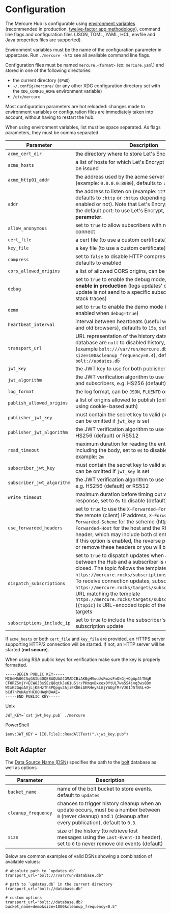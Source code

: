 # Configuration

The Mercure Hub is configurable using [environment variables](https://en.wikipedia.org/wiki/Environment_variable) (recommended in production, [twelve-factor app methodology](https://12factor.net/)), command line flags and configuration files (JSON, TOML, YAML, HCL, envfile and Java properties files are supported).

Environment variables must be the name of the configuration parameter in uppercase.
Run `./mercure -h` to see all available command line flags.

Configuration files must be named `mercure.<format>` (ex: `mercure.yaml`) and stored in one of the following directories:

* the current directory (`$PWD`)
* `~/.config/mercure/` (or any other XDG configuration directory set with the `XDG_CONFIG_HOME` environment variable)
* `/etc/mercure`

Most configuration parameters are hot reloaded: changes made to environment variables or configuration files are immediately taken into account, without having to restart the hub.

When using environment variables, list must be space separated. As flags parameters, they must be comma separated.

| Parameter                        | Description                                                                                                                                                                                                                                                                                                                                                                                                                                                      |
|----------------------------------|------------------------------------------------------------------------------------------------------------------------------------------------------------------------------------------------------------------------------------------------------------------------------------------------------------------------------------------------------------------------------------------------------------------------------------------------------------------|
| `acme_cert_dir`                  | the directory where to store Let's Encrypt certificates                                                                                                                                                                                                                                                                                                                                                                                                          |
| `acme_hosts`                     | a list of hosts for which Let's Encrypt certificates must be issued                                                                                                                                                                                                                                                                                                                                                                                              |
| `acme_http01_addr`               | the address used by the acme server to listen on (example: `0.0.0.0:8080`), defaults to `:http`.                                                                                                                                                                                                                                                                                                                                                                 |
| `addr`                           | the address to listen on (example: `127.0.0.1:3000`, defaults to `:http` or `:https` depending if HTTPS is enabled or not). Note that Let's Encrypt only supports the default port: to use Let's Encrypt, **do not set this parameter**.                                                                                                                                                                                                                         |
| `allow_anonymous`                | set to `true` to allow subscribers with no valid JWT to connect                                                                                                                                                                                                                                                                                                                                                                                                  |
| `cert_file`                      | a cert file (to use a custom certificate)                                                                                                                                                                                                                                                                                                                                                                                                                        |
| `key_file`                       | a key file (to use a custom certificate)                                                                                                                                                                                                                                                                                                                                                                                                                         |
| `compress`                       | set to `false` to disable HTTP compression support, defaults to enabled                                                                                                                                                                                                                                                                                                                                                                                          |
| `cors_allowed_origins`           | a list of allowed CORS origins, can be `*` for all                                                                                                                                                                                                                                                                                                                                                                                                               |
| `debug`                          | set to `true` to enable the debug mode, **dangerous, don't enable in production** (logs updates' content, why an update is not send to a specific subscriber and recovery stack traces)                                                                                                                                                                                                                                                                          |
| `demo`                           | set to `true` to enable the demo mode (automatically enabled when `debug=true`)                                                                                                                                                                                                                                                                                                                                                                                  |
| `heartbeat_interval`             | interval between heartbeats (useful with some proxies, and old browsers), defaults to `15s`, set to `0s` to disable                                                                                                                                                                                                                                                                                                                                              |
| `transport_url`                  | URL representation of the history database. Provided database are `null` to disabled history, `bolt` to use [bbolt](https://github.com/etcd-io/bbolt) (example `bolt:///var/run/mercure.db?size=100&cleanup_frequency=0.4`), defaults to `bolt://updates.db`                                                                                                                                                                                                     |
| `jwt_key`                        | the JWT key to use for both publishers and subscribers                                                                                                                                                                                                                                                                                                                                                                                                           |
| `jwt_algorithm`                  | the JWT verification algorithm to use for both publishers and subscribers, e.g. HS256 (default) or RS512                                                                                                                                                                                                                                                                                                                                                         |
| `log_format`                     | the log format, can be `JSON`, `FLUENTD` or `TEXT` (default)                                                                                                                                                                                                                                                                                                                                                                                                     |
| `publish_allowed_origins`        | a list of origins allowed to publish (only applicable when using cookie-based auth)                                                                                                                                                                                                                                                                                                                                                                              |
| `publisher_jwt_key`              | must contain the secret key to valid publishers' JWT, can be omitted if `jwt_key` is set                                                                                                                                                                                                                                                                                                                                                                         |
| `publisher_jwt_algorithm`        | the JWT verification algorithm to use for publishers, e.g. HS256 (default) or RS512                                                                                                                                                                                                                                                                                                                                                                              |
| `read_timeout`                   | maximum duration for reading the entire request, including the body, set to `0s` to disable (default), example: `2m`                                                                                                                                                                                                                                                                                                                                             |
| `subscriber_jwt_key`             | must contain the secret key to valid subscribers' JWT, can be omitted if `jwt_key` is set                                                                                                                                                                                                                                                                                                                                                                        |
| `subscriber_jwt_algorithm`       | the JWT verification algorithm to use for subscribers, e.g. HS256 (default) or RS512                                                                                                                                                                                                                                                                                                                                                                             |
| `write_timeout`                  | maximum duration before timing out writes of the response, set to `0s` to disable (default), example: `2m`                                                                                                                                                                                                                                                                                                                                                       |
| `use_forwarded_headers`          | set to `true` to use the `X-Forwarded-For`, and `X-Real-IP` for the remote (client) IP address, `X-Forwarded-Proto` or `X-Forwarded-Scheme` for the scheme (http or https), `X-Forwarded-Host` for the host and the RFC 7239 `Forwarded` header, which may include both client IPs and schemes. If this option is enabled, the reverse proxy must override or remove these headers or you will be at risk                                                        |
| `dispatch_subscriptions`         | set to `true` to dispatch updates when a subscription between the Hub and a subscriber is established or closed. The topic follows the template `https://mercure.rocks/subscriptions/{subscriptionID}`. To receive connection updates, subscribers must have `https://mercure.rocks/targets/subscriptions` or an URL matching the template `https://mercure.rocks/targets/subscriptions/{topic}` (`{topic}` is URL-encoded topic of the subscription) as targets |
| `subscriptions_include_ip`       | set to `true` to include the subscriber's IP in the subscription update                                                                                                                                                                                                                                                                                                                                                                                           |
If `acme_hosts` or both `cert_file` and `key_file` are provided, an HTTPS server supporting HTTP/2 connection will be started.
If not, an HTTP server will be started (**not secure**).

When using RSA public keys for verification make sure the key is properly formatted.

```
-----BEGIN PUBLIC KEY-----
MIGeMA0GCSqGSIb3DQEBAQUAA4GMADCBiAKBgHVwuJsFmzsFnOkGj+OgAp4lTNqR
CF0RZSmjY+ECWOJ3sSEzQ8qtkJe61uSjr/PKmqvBxxex0YtUL7waSS4jvq3ws8Bm
WIxK2GqoAVjLjK8HzThSPQpgv2AjiEXD6iAERHeySLGjYAUgfMrVJ01J5fNSL+O+
bCd7nPuNAyYHCOOHAgMBAAE=
-----END PUBLIC KEY-----
```

Unix

```
JWT_KEY=`cat jwt_key.pub` ./mercure
```

PowerShell

```
$env:JWT_KEY = [IO.File]::ReadAllText(".\jwt_key.pub")
```

## Bolt Adapter

The [Data Source Name (DSN)](https://en.wikipedia.org/wiki/Data_source_name) specifies the path to the [bolt](https://github.com/etcd-io/bbolt) database as well as options

| Parameter           | Description
|---------------------|----------------------------------------------------------------------------------------------------------------------------------------------------------------------------------|
| `bucket_name`       | name of the bolt bucket to store events. default to `updates`                                                                                                                    |
| `cleanup_frequency` | chances to trigger history cleanup when an update occurs, must be a number between `0` (never cleanup) and `1` (cleanup after every publication), default to `0.3`. |
| `size`              | size of the history (to retrieve lost messages using the `Last-Event-ID` header), set to `0` to never remove old events (default)                                                |

Below are common examples of valid DSNs showing a combination of available values:

    # absolute path to `updates.db`
    transport_url="bolt:///var/run/database.db"

    # path to `updates.db` in the current directory
    transport_url="bolt://database.db"

    # custom options
    transport_url="bolt://database.db?bucket_name=demo&size=1000&cleanup_frequency=0.5"
